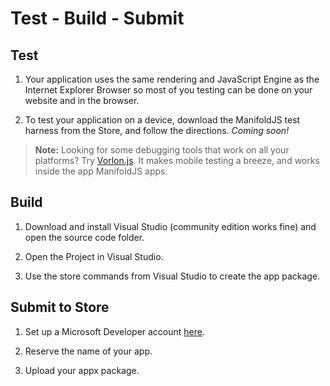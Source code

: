 ﻿# Test - Build - Submit

## Test

1. Your application uses the same rendering and JavaScript Engine as the Internet Explorer Browser so most of you testing can be done on your website and in the browser.

2. To test your application on a device, download the ManifoldJS test harness from the Store, and follow the directions. _Coming soon!_

> **Note:** Looking for some debugging tools that work on all your platforms? Try [Vorlon.js](http://www.vorlonjs.io). It makes mobile testing a breeze, and works inside the app ManifoldJS apps.

## Build

1. Download and install Visual Studio (community edition works fine) and open the source code folder.

2. Open the Project in Visual Studio.

3. Use the store commands from Visual Studio to create the app package.

## Submit to Store

1. Set up a Microsoft Developer account [here](http://dev.windows.com/).

2. Reserve the name of your app.

3. Upload your appx package.
